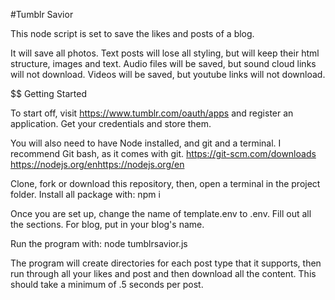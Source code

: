 #Tumblr Savior

This node script is set to save the likes and posts of a blog. 

It will save all photos. Text posts will lose all styling, but will keep their html structure, images and text. 
Audio files will be saved, but sound cloud links will not download. 
Videos will be saved, but youtube links will not download. 


$$ Getting Started 

To start off, visit https://www.tumblr.com/oauth/apps and register an application. Get your credentials and store them. 

You will also need to have Node installed, and git and a terminal. I recommend Git bash, as it comes with git. 
https://git-scm.com/downloads
https://nodejs.org/enhttps://nodejs.org/en

Clone, fork or download this repository, then, open a terminal in the project folder. 
Install all package with:
npm i

Once you are set up, change the name of template.env to .env. Fill out all the sections. For blog, put in your blog's name. 

Run the program with: 
node tumblrsavior.js

The program will create directories for each post type that it supports, then run through all your likes and post and then download all the content. This should take a minimum of .5 seconds per post. 